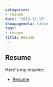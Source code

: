 ```yaml
---
categories:
- resume
date: "2019-12-15"
showpagemeta: false
tags:
- resume
title: Resume
---
```

## Resume

Here's my resume:

- [Resume](/AboutMe/)